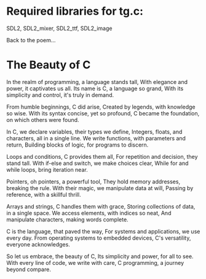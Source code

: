 # Required libraries for tg.c:
SDL2, SDL2_mixer, SDL2_ttf, SDL2_image

Back to the poem...

# The Beauty of C

In the realm of programming, a language stands tall,
With elegance and power, it captivates us all.
Its name is C, a language so grand,
With its simplicity and control, it's truly in demand.

From humble beginnings, C did arise,
Created by legends, with knowledge so wise.
With its syntax concise, yet so profound,
C became the foundation, on which others were found.

In C, we declare variables, their types we define,
Integers, floats, and characters, all in a single line.
We write functions, with parameters and return,
Building blocks of logic, for programs to discern.

Loops and conditions, C provides them all,
For repetition and decision, they stand tall.
With if-else and switch, we make choices clear,
While for and while loops, bring iteration near.

Pointers, oh pointers, a powerful tool,
They hold memory addresses, breaking the rule.
With their magic, we manipulate data at will,
Passing by reference, with a skillful thrill.

Arrays and strings, C handles them with grace,
Storing collections of data, in a single space.
We access elements, with indices so neat,
And manipulate characters, making words complete.

C is the language, that paved the way,
For systems and applications, we use every day.
From operating systems to embedded devices,
C's versatility, everyone acknowledges.

So let us embrace, the beauty of C,
Its simplicity and power, for all to see.
With every line of code, we write with care,
C programming, a journey beyond compare.
